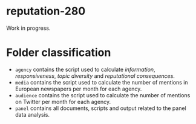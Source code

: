 # reputation-280

Work in progress.

# Folder classification

 - `agency` contains the script used to calculate *information*, *responsiveness*, *topic diversity* and *reputational consequences*.
 - `media` contains the script used to calculate the number of mentions in European newspapers per month for each agency.
 - `audience` contains the script used to calculate the number of mentions on Twitter per month for each agency.
 - `panel` contains all documents, scripts and output related to the panel data analysis.
